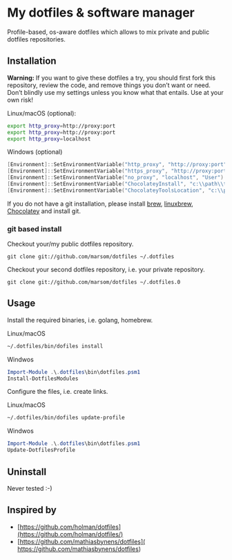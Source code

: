 # My dotfiles & software manager

Profile-based, os-aware dotfiles which allows to mix private and public dotfiles repositories.

## Installation

**Warning:** If you want to give these dotfiles a try, 
you should first fork this repository, review the code, and remove things you don’t want or need. Don’t blindly use my settings unless you know what that entails. Use at your own risk!

Linux/macOS (optional):

```bash
export http_proxy=http://proxy:port
export http_proxy=http://proxy:port
export http_proxy=localhost
```

Windows (optional)

```powershell
[Environment]::SetEnvironmentVariable("http_proxy", "http://proxy:port", "User")
[Environment]::SetEnvironmentVariable("https_proxy", "http://proxy:port", "User")
[Environment]::SetEnvironmentVariable("no_proxy", "localhost", "User")
[Environment]::SetEnvironmentVariable("ChocolateyInstall", "c:\\path\\to\\chocolatey", "User")
[Environment]::SetEnvironmentVariable("ChocolateyToolsLocation", "c:\\path\\to\\tools", "User")
```

If you do not have a git installation, please install [brew](https://brew.sh/), [linuxbrew](http://linuxbrew.sh/), [Chocolatey](https://chocolatey.org/) and install git.

### git based install

Checkout your/my public dotfiles repository.

```terminal
git clone git://github.com/marsom/dotfiles ~/.dotfiles
```

Checkout your second dotfiles repository, i.e. your private repository.

```terminal
git clone git://github.com/marsom/dotfiles ~/.dotfiles.0
```

## Usage

Install the required binaries, i.e. golang, homebrew.

Linux/macOS

```bash
~/.dotfiles/bin/dofiles install
```

Windwos

```powershell
Import-Module .\.dotfiles\bin\dotfiles.psm1
Install-DotfilesModules
```

Configure the files, i.e. create links.

Linux/macOS

```bash
~/.dotfiles/bin/dofiles update-profile
```

Windwos

```powershell
Import-Module .\.dotfiles\bin\dotfiles.psm1
Update-DotfilesProfile
```

## Uninstall

Never tested :-)

## Inspired by

- [https://github.com/holman/dotfiles](https://github.com/holman/dotfiles/) 
- [https://github.com/mathiasbynens/dotfiles]( https://github.com/mathiasbynens/dotfiles)
